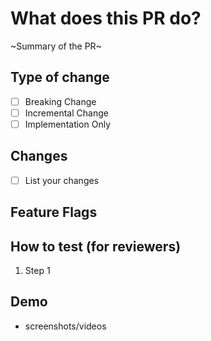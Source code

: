 # What does this PR do?

~Summary of the PR~

## Type of change

- [ ] Breaking Change
- [ ] Incremental Change
- [ ] Implementation Only

## Changes

- [ ] List your changes

## Feature Flags

## How to test (for reviewers)

1. Step 1

## Demo

- screenshots/videos
